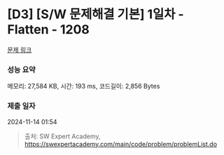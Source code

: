 # [D3] [S/W 문제해결 기본] 1일차 - Flatten - 1208 

[문제 링크](https://swexpertacademy.com/main/code/problem/problemDetail.do?contestProbId=AV139KOaABgCFAYh) 

### 성능 요약

메모리: 27,584 KB, 시간: 193 ms, 코드길이: 2,856 Bytes

### 제출 일자

2024-11-14 01:54



> 출처: SW Expert Academy, https://swexpertacademy.com/main/code/problem/problemList.do